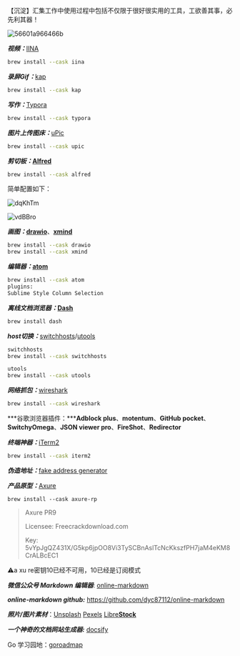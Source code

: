 【沉淀】汇集工作中使用过程中包括不仅限于很好很实用的工具，工欲善其事，必先利其器！

![56601a966466b](https://cdn.jsdelivr.net/gh/haoyutc/cos@main/uPic/20210609/56601a966466b.jpg)



***视频：***[IINA](https://iina.io/)

```bash
brew install --cask iina
```



***录屏Gif：***[kap](https://getkap.co/)

```bash
brew install --cask kap
```



***写作：***[Typora](https://typora.io/)

```bash
brew install --cask typora
```



***图片上传图床：***[uPic](https://github.com/gee1k/uPic)

```bash
brew install --cask upic
```



***剪切板：*****[Alfred](https://macwk.com/soft/alfred-4)**

```bash
brew install --cask alfred
```



简单配置如下：

![dqKhTm](https://cdn.jsdelivr.net/gh/haoyutc/cos@main/uPic/20210609/dqKhTm.png)

![vdBBro](https://cdn.jsdelivr.net/gh/haoyutc/cos@main/uPic/20210609/vdBBro.png)



***画图：*****[drawio](https://www.diagrams.net/)**、**[xmind](https://www.xmind.cn/)**

```bash
brew install --cask drawio
brew install --cask xmind
```



***编辑器：*****[atom](https://atom.io/)**

```bash
brew install --cask atom
plugins:
Sublime Style Column Selection
```



***离线文档浏览器：*****[Dash](https://kapeli.com/dash)**

```bash
brew install dash
```



***host切换：***[switchhosts](https://oldj.github.io/SwitchHosts/)/[utools](https://u.tools/index.html)

```bash
switchhosts
brew install --cask switchhosts

utools
brew install --cask utools
```



***网络抓包：***[wireshark](https://www.wireshark.org/)

```bash
brew install --cask wireshark
```



***谷歌浏览器插件：*****Adblock plus**、**motentum**、**GitHub pocket**、**SwitchyOmega**、**JSON viewer pro**、**FireShot**、**Redirector**



***终端神器：***[iTerm2](https://vincef0ng.cn/post/iterm2-for-mac-tutorial/) 

```bash
brew install --cask iterm2
```



[iTerm2]: https://vincef0ng.cn/post/iterm2-for-mac-tutorial/	"iTerm2 + Oh My Zsh 配置 MacOS 超级终端"



***伪造地址：***[fake address generator](https://www.fakeaddressgenerator.com/ )

[fake address generator]: https://www.fakeaddressgenerator.com/	"如何伪造你想要的地址？"



***产品原型：***[Axure](https://www.axure.com/)

```shell
brew install --cask axure-rp
```

> Axure PR9
>
> Licensee:
> Freecrackdownload.com
>
> Key:
> 5vYpJgQZ431X/G5kp6jpOO8Vi3TySCBnAslTcNcKkszfPH7jaM4eKM8CrALBcEC1

⚠️a xu re密钥10已经不可用，10已经是订阅模式



***微信公众号 Markdown 编辑器***: [online-markdown](https://md.openwrite.cn/)

***online-markdown github:***  https://github.com/dyc87112/online-markdown



***照片/图片素材***：[Unsplash](https://unsplash.com/)	[Pexels](https://www.pexels.com/)	[Libre**Stock**](https://librestock.com/)



***一个神奇的文档网站生成器:***  [docsify](https://docsify.js.org/#/zh-cn/?id=docsify)

Go 学习园地：[goroadmap](http://www.topgoer.cn/)
